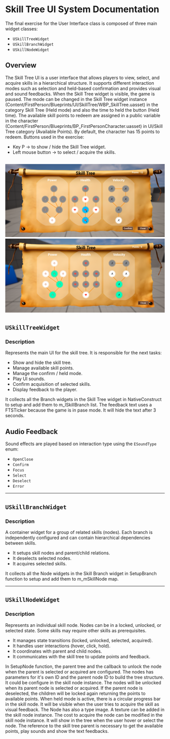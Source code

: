 # Skill Tree UI System Documentation

The final exercise for the User Interface class is composed of three main widget classes:

- `USkillTreeWidget`
- `USkillBranchWidget`
- `USkillNodeWidget`

## Overview

The Skill Tree UI is a user interface that allows players to view, select, and acquire skills in a hierarchical structure. It supports different interaction modes such as selection and held-based confirmation and provides visual and sound feedbacks.
When the Skill Tree widget is visible, the game is paused.
The mode can be changed in the Skill Tree widget instance (Content/FirstPerson/Blueprints/UI/SkillTree/WBP_SkillTree.uasset) in the category Skill Tree (Held mode) and also the time to held the button (Held time).
The available skill points to redeem are assigned in a public variable in the character (Content/FirstPerson/Blueprints/BP_FirstPersonCharacter.uasset) in UI/Skill Tree category (Available Points). By default, the character has 15 points to redeem.
Buttons used in the exercise:
- Key P -> to show / hide the Skill Tree widget.
- Left mouse button -> to select / acquire the skills.

![Select Mode](Images/SelectMode.png)
![Held Mode](Images/HeldMode.png)
---

## `USkillTreeWidget`

### Description

Represents the main UI for the skill tree. 
It is responsible for the next tasks:

- Show and hide the skill tree.
- Manage available skill points.
- Manage the confirm / held mode.
- Play UI sounds.
- Confirm acquisition of selected skills.
- Display feedback to the player.

It collects all the Branch widgets in the Skill Tree widget in NativeConstruct to setup and add them to m_lSkillBranch list.
The feedback text uses a FTSTicker because the game is in pase mode. It will hide the text after 3 seconds.

## Audio Feedback

Sound effects are played based on interaction type using the `ESoundType` enum:

- `OpenClose`
- `Confirm`
- `Focus`
- `Select`
- `Deselect`
- `Error`

---

## `USkillBranchWidget`

### Description

A container widget for a group of related skills (nodes). Each branch is independently configured and can contain hierarchical dependencies between skills.

- It setups skill nodes and parent/child relations.
- It deselects selected nodes.
- It acquires selected skills.

It collects all the Node widgets in the Skill Branch widget in SetupBranch function to setup and add them to m_mSkillNode map.

---

## `USkillNodeWidget`

### Description

Represents an individual skill node. Nodes can be in a locked, unlocked, or selected state. Some skills may require other skills as prerequisites.

- It manages state transitions (locked, unlocked, selected, acquired).
- It handles user interactions (hover, click, hold).
- It coordinates with parent and child nodes.
- It communicates with the skill tree to update points and feedback.

In SetupNode function, the parent tree and the callback to unlock the node when the parent is selected or acquired are configured. The nodes has parameters for it's own ID and the parent node ID to build the tree structure. It could be configure in the skill node instance.
The nodes will be unlocked when its parent node is selected or acquired. If the parent node is deselected, the children will be locked again returning the points to available points.
When held mode is active, there is a circular progress bar in the skill node. It will be visible when the user tries to acquire the skill as visual feedback.
The Node has also a type image. A texture can be added in the skill node instance.
The cost to acquire the node can be modified in the skill node instance. It will show in the tree when the user hover or select the node.
The reference to the skill tree parent is necessary to get the available points, play sounds and show the text feedbacks.